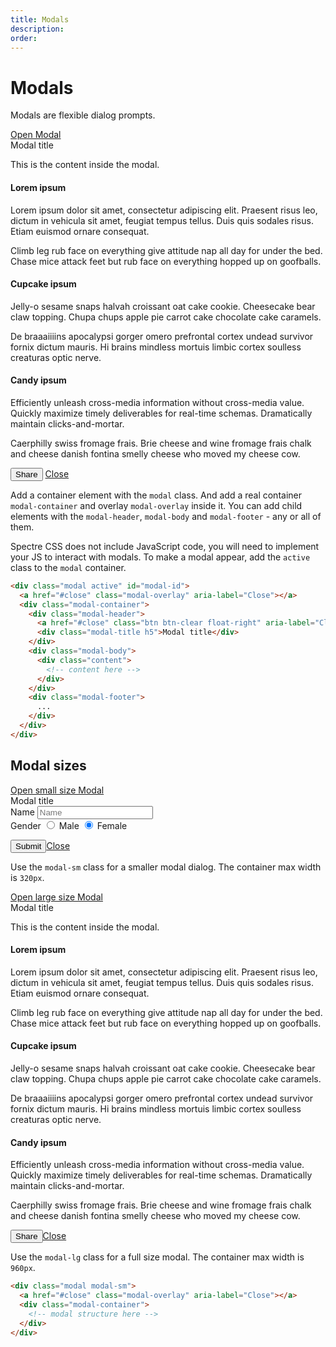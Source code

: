 ```yaml
---
title: Modals
description: 
order: 
---
```


# Modals

Modals are flexible dialog prompts.

<div class="vp-raw docs-demo columns">
  <div class="column">
    <a class="btn btn-primary" href="#example-modal-1"
      @click.prevent="$refs.modal1.classList.add('active')"
    >Open Modal</a>
    <div class="modal" id="example-modal-1" ref="modal1">
      <a class="modal-overlay" href="#modals-all" aria-label="Close" @click.prevent="$refs.modal1.classList.remove('active')"></a>
      <div class="modal-container">
        <div class="modal-header">
          <a class="btn btn-clear float-right" href="#modals-all" aria-label="Close"></a>
          <div class="modal-title h5">Modal title</div>
        </div>
        <div class="modal-body">
          <div class="content">
            <p>This is the content inside the modal.</p>
            <h4>Lorem ipsum</h4>
            <p>Lorem ipsum dolor sit amet, consectetur adipiscing elit. Praesent risus leo, dictum in vehicula sit amet, feugiat tempus tellus. Duis quis sodales risus. Etiam euismod ornare consequat.</p>
            <p>Climb leg rub face on everything give attitude nap all day for under the bed. Chase mice attack feet but rub face on everything hopped up on goofballs.</p>
            <h4>Cupcake ipsum</h4>
            <p>Jelly-o sesame snaps halvah croissant oat cake cookie. Cheesecake bear claw topping. Chupa chups apple pie carrot cake chocolate cake caramels.</p>
            <p>De braaaiiiins apocalypsi gorger omero prefrontal cortex undead survivor fornix dictum mauris. Hi brains mindless mortuis limbic cortex soulless creaturas optic nerve.</p>
            <h4>Candy ipsum</h4>
            <p>Efficiently unleash cross-media information without cross-media value. Quickly maximize timely deliverables for real-time schemas. Dramatically maintain clicks-and-mortar.</p>
            <p>Caerphilly swiss fromage frais. Brie cheese and wine fromage frais chalk and cheese danish fontina smelly cheese who moved my cheese cow.</p>
          </div>
        </div>
        <div class="modal-footer">
          <button class="btn btn-primary">Share</button>
          <a class="btn btn-link" href="#modals" @click.prevent="$refs.modal1.classList.remove('active')">Close</a>
        </div>
      </div>
    </div>
  </div>
</div>

Add a container element with the `modal` class. And add a real container `modal-container` and overlay `modal-overlay` inside it. You can add child elements with the `modal-header`, `modal-body` and `modal-footer` \- any or all of them.

Spectre CSS does not include JavaScript code, you will need to implement your JS to interact with modals. To make a modal appear, add the `active` class to the `modal` container.

```html
<div class="modal active" id="modal-id">
  <a href="#close" class="modal-overlay" aria-label="Close"></a>
  <div class="modal-container">
    <div class="modal-header">
      <a href="#close" class="btn btn-clear float-right" aria-label="Close"></a>
      <div class="modal-title h5">Modal title</div>
    </div>
    <div class="modal-body">
      <div class="content">
        <!-- content here -->
      </div>
    </div>
    <div class="modal-footer">
      ...
    </div>
  </div>
</div>
```

## Modal sizes

<div class="vp-raw docs-demo columns">
  <div class="column col-6 col-xs-12">
    <a class="btn btn-primary" href="#example-modal-2"
      @click.prevent="$refs.modal2.classList.add('active')"
    >Open small size Modal</a>
    <div class="modal modal-sm" id="example-modal-2" ref="modal2">
      <a class="modal-overlay" href="#modals-sizes" aria-label="Close" @click.prevent="$refs.modal2.classList.remove('active')"></a>
      <div class="modal-container">
        <div class="modal-header"><a class="btn btn-clear float-right" href="#modals-sizes" aria-label="Close" @click.prevent="$refs.modal2.classList.remove('active')"></a>
          <div class="modal-title h5">Modal title</div>
        </div>
        <div class="modal-body">
          <div class="content">
            <form>
              <div class="form-group">
                <label class="form-label" for="input-example-7">Name</label>
                <input class="form-input" id="input-example-7" type="text" placeholder="Name">
              </div>
              <div class="form-group">
                <label class="form-label">Gender</label>
                <label class="form-radio">
                  <input type="radio" name="gender"><i class="form-icon"></i> Male
                </label>
                <label class="form-radio">
                  <input type="radio" name="gender" checked=""><i class="form-icon"></i> Female
                </label>
              </div>
            </form>
          </div>
        </div>
        <div class="modal-footer">
          <button class="btn btn-primary">Submit</button><a class="btn btn-link" href="#modals-sizes" aria-label="Close" @click.prevent="$refs.modal2.classList.remove('active')">Close</a>
        </div>
      </div>
    </div>
  </div>
</div>

Use the `modal-sm` class for a smaller modal dialog. The container max width is `320px`.

<div class="vp-raw docs-demo columns">
  <div class="column">
    <a class="btn btn-primary" href="#example-modal-2"
      @click.prevent="$refs.modal3.classList.add('active')"
    >Open large size Modal</a>
    <div class="modal modal-lg" id="example-modal-3" ref="modal3">
      <a class="modal-overlay" href="#modals-sizes" aria-label="Close" @click.prevent="$refs.modal3.classList.remove('active')"></a>
      <div class="modal-container">
        <div class="modal-header"><a class="btn btn-clear float-right" href="#modals-sizes" aria-label="Close" @click.prevent="$refs.modal3.classList.remove('active')"></a>
          <div class="modal-title h5">Modal title</div>
        </div>
        <div class="modal-body">
          <div class="content">
            <p>This is the content inside the modal.</p>
            <h4>Lorem ipsum</h4>
            <p>Lorem ipsum dolor sit amet, consectetur adipiscing elit. Praesent risus leo, dictum in vehicula sit amet, feugiat tempus tellus. Duis quis sodales risus. Etiam euismod ornare consequat.</p>
            <p>Climb leg rub face on everything give attitude nap all day for under the bed. Chase mice attack feet but rub face on everything hopped up on goofballs.</p>
            <h4>Cupcake ipsum</h4>
            <p>Jelly-o sesame snaps halvah croissant oat cake cookie. Cheesecake bear claw topping. Chupa chups apple pie carrot cake chocolate cake caramels.</p>
            <p>De braaaiiiins apocalypsi gorger omero prefrontal cortex undead survivor fornix dictum mauris. Hi brains mindless mortuis limbic cortex soulless creaturas optic nerve.</p>
            <h4>Candy ipsum</h4>
            <p>Efficiently unleash cross-media information without cross-media value. Quickly maximize timely deliverables for real-time schemas. Dramatically maintain clicks-and-mortar.</p>
            <p>Caerphilly swiss fromage frais. Brie cheese and wine fromage frais chalk and cheese danish fontina smelly cheese who moved my cheese cow.</p>
          </div>
        </div>
        <div class="modal-footer">
          <button class="btn btn-primary">Share</button><a class="btn btn-link" href="#modals-sizes" @click.prevent="$refs.modal3.classList.remove('active')">Close</a>
        </div>
      </div>
    </div>
  </div>
</div>

Use the `modal-lg` class for a full size modal. The container max width is `960px`.

```html
<div class="modal modal-sm">
  <a href="#close" class="modal-overlay" aria-label="Close"></a>
  <div class="modal-container">
    <!-- modal structure here -->
  </div>
</div>
```
